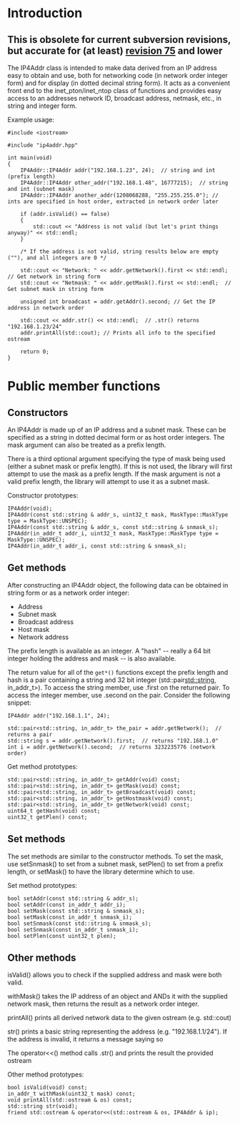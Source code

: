 # Introduction #

## This is obsolete for current subversion revisions, but accurate for (at least) [revision 75](https://code.google.com/p/acrs/source/detail?r=75) and lower ##

The IP4Addr class is intended to make data derived from an IP address easy to obtain and use, both for networking code (in network order integer form) and for display (in dotted decimal string form). It acts as a convenient front end to the inet\_pton/inet\_ntop class of functions and provides easy access to an addresses network ID, broadcast address, netmask, etc., in string and integer form.

Example usage:

```
#include <iostream>

#include "ip4addr.hpp"

int main(void)
{
    IP4Addr::IP4Addr addr("192.168.1.23", 24);  // string and int (prefix length)
    IP4Addr::IP4Addr other_addr("192.168.1.48", 16777215);  // string and int (subnet mask)
    IP4Addr::IP4Addr another_addr(1208068288, "255.255.255.0"); // ints are specified in host order, extracted in network order later

    if (addr.isValid() == false)
    {
        std::cout << "Address is not valid (but let's print things anyway)" << std::endl;
    }

    /* If the address is not valid, string results below are empty (""), and all integers are 0 */

    std::cout << "Network: " << addr.getNetwork().first << std::endl;  // Get network in string form
    std::cout << "Netmask: " << addr.getMask().first << std::endl;  // Get subnet mask in string form

    unsigned int broadcast = addr.getAddr().second; // Get the IP address in network order

    std::cout << addr.str() << std::endl;  // .str() returns "192.168.1.23/24"
    addr.printAll(std::cout); // Prints all info to the specified ostream

    return 0;
}
```

# Public member functions #
## Constructors ##

An IP4Addr is made up of an IP address and a subnet mask. These can be specified as a string in dotted decimal form or as host order integers. The mask argument can also be treated as a prefix length.

There is a third optional argument specifying the type of mask being used (either a subnet mask or prefix length). If this is not used, the library will first attempt to use the mask as a prefix length. If the mask argument is not a valid prefix length, the library will attempt to use it as a subnet mask.

Constructor prototypes:

```
IP4Addr(void);
IP4Addr(const std::string & addr_s, uint32_t mask, MaskType::MaskType type = MaskType::UNSPEC);
IP4Addr(const std::string & addr_s, const std::string & snmask_s);
IP4Addr(in_addr_t addr_i, uint32_t mask, MaskType::MaskType type = MaskType::UNSPEC);
IP4Addr(in_addr_t addr_i, const std::string & snmask_s);
```

## Get methods ##

After constructing an IP4Addr object, the following data can be obtained in string form or as a network order integer:

  * Address
  * Subnet mask
  * Broadcast address
  * Host mask
  * Network address

The prefix length is available as an integer. A "hash" -- really a 64 bit integer holding the address and mask -- is also available.

The return value for all of the `get*()` functions except the prefix length and hash is a pair containing a string and 32 bit integer (std::pair<std::string>, in\_addr\_t>). To access the string member, use .first on the returned pair. To access the integer member, use .second on the pair. Consider the following snippet:

```
IP4Addr addr("192.168.1.1", 24);

std::pair<std::string, in_addr_t> the_pair = addr.getNetwork();  // returns a pair
std::string s = addr.getNetwork().first;  // returns "192.168.1.0"
int i = addr.getNetwork().second;  // returns 3232235776 (network order)
```

Get method prototypes:

```
std::pair<std::string, in_addr_t> getAddr(void) const;
std::pair<std::string, in_addr_t> getMask(void) const;
std::pair<std::string, in_addr_t> getBroadcast(void) const;
std::pair<std::string, in_addr_t> getHostmask(void) const;
std::pair<std::string, in_addr_t> getNetwork(void) const;
uint64_t getHash(void) const;
uint32_t getPlen() const;
```

## Set methods ##

The set methods are similar to the constructor methods. To set the mask, use setSnmask() to set from a subnet mask, setPlen() to set from a prefix length, or setMask() to have the library determine which to use.

Set method prototypes:

```
bool setAddr(const std::string & addr_s);
bool setAddr(const in_addr_t addr_i);
bool setMask(const std::string & snmask_s);
bool setMask(const in_addr_t snmask_i);
bool setSnmask(const std::string & snmask_s);
bool setSnmask(const in_addr_t snmask_i);
bool setPlen(const uint32_t plen);
```

## Other methods ##

isValid() allows you to check if the supplied address and mask were both valid.

withMask() takes the IP address of an object and ANDs it with the supplied network mask, then returns the result as a network order integer.

printAll() prints all derived network data to the given ostream (e.g. std::cout)

str() prints a basic string representing the address (e.g. "192.168.1.1/24"). If the address is invalid, it returns a message saying so

The operator<<() method calls .str() and prints the result the provided ostream

Other method prototypes:

```
bool isValid(void) const;
in_addr_t withMask(uint32_t mask) const;
void printAll(std::ostream & os) const;
std::string str(void);
friend std::ostream & operator<<(std::ostream & os, IP4Addr & ip);
```